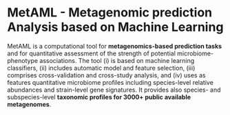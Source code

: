 # MetAML - Metagenomic prediction Analysis based on Machine Learning  #

MetAML is a computational tool for **metagenomics-based prediction tasks** and for quantitative assessment of the strength of potential microbiome-phenotype associations.
The tool (i) is based on machine learning classifiers, (ii) includes automatic model and feature selection, (iii) comprises cross-validation and cross-study analysis, and (iv) uses as features quantitative microbiome profiles including species-level relative abundances and strain-level gene signatures.
It provides also species- and subspecies-level **taxonomic profiles for 3000+ public available metagenomes**.